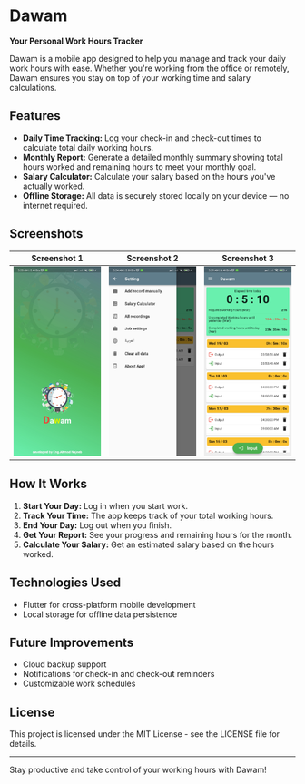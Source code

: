 # Dawam

**Your Personal Work Hours Tracker**

Dawam is a mobile app designed to help you manage and track your daily work hours with ease. Whether you're working from the office or remotely, Dawam ensures you stay on top of your working time and salary calculations.

## Features

- **Daily Time Tracking:** Log your check-in and check-out times to calculate total daily working hours.
- **Monthly Report:** Generate a detailed monthly summary showing total hours worked and remaining hours to meet your monthly goal.
- **Salary Calculator:** Calculate your salary based on the hours you've actually worked.
- **Offline Storage:** All data is securely stored locally on your device — no internet required.

## Screenshots
| Screenshot 1 | Screenshot 2 | Screenshot 3 |
| ------------ | ------------ | ------------ |
| ![Screenshot1](https://github.com/EngAhmadNajeeb/dawam/blob/main/assets/images/screenshot1.jpg?raw=true) | ![Screenshot2](https://github.com/EngAhmadNajeeb/dawam/blob/main/assets/images/screenshot2.jpg?raw=true) | ![Screenshot3](https://github.com/EngAhmadNajeeb/dawam/blob/main/assets/images/screenshot3.jpg?raw=true) 


## How It Works

1. **Start Your Day:** Log in when you start work.
2. **Track Your Time:** The app keeps track of your total working hours.
3. **End Your Day:** Log out when you finish.
4. **Get Your Report:** See your progress and remaining hours for the month.
5. **Calculate Your Salary:** Get an estimated salary based on the hours worked.

## Technologies Used

- Flutter for cross-platform mobile development
- Local storage for offline data persistence

## Future Improvements

- Cloud backup support
- Notifications for check-in and check-out reminders
- Customizable work schedules

## License

This project is licensed under the MIT License - see the LICENSE file for details.

---

Stay productive and take control of your working hours with Dawam!

